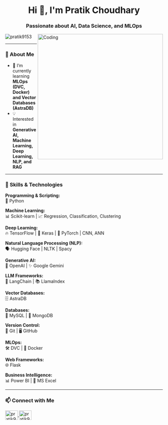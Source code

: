 <h1 align="center">Hi 👋, I'm Pratik Choudhary</h1>
<h3 align="center">Passionate about AI, Data Science, and MLOps</h3>

<img align="right" alt="Coding" width="400" src="https://camo.githubusercontent.com/8a9c7f854df987a0b488caf7b4ca6fb56e368e1a0b85602574da94c19d1c2d2e/68747470733a2f2f70687973696373677572756b756c2e66696c65732e776f726470726573732e636f6d2f323031392f30322f6368617261637465722d312e676966">

<p align="left"> 
  <img src="https://komarev.com/ghpvc/?username=pratik9153&label=Profile%20views&color=0e75b6&style=flat" alt="pratik9153" /> 
</p>

---

### 🔹 About Me
- 🌱 I’m currently learning **MLOps (DVC, Docker) and Vector Databases (AstraDB)**  
- 💡 Interested in **Generative AI, Machine Learning, Deep Learning, NLP, and RAG**  

---

### 🚀 Skills & Technologies  

**Programming & Scripting:**  
🐍 Python  

**Machine Learning:**  
📊 Scikit-learn | 📈 Regression, Classification, Clustering  

**Deep Learning:**  
🔥 TensorFlow | 🧠 Keras | 🚀 PyTorch | CNN, ANN  

**Natural Language Processing (NLP):**  
🗣️ Hugging Face | NLTK | Spacy  

**Generative AI:**  
🤖 OpenAI | ✨ Google Gemini  

**LLM Frameworks:**  
🔗 LangChain | 📚 LlamaIndex  

**Vector Databases:**  
🗄️ AstraDB  

**Databases:**  
🐬 MySQL | 🍃 MongoDB  

**Version Control:**  
🌱 Git | 🖥️ GitHub  

**MLOps:**  
🛠️ DVC | 🐳 Docker  

**Web Frameworks:**  
🌐 Flask  

**Business Intelligence:**  
📊 Power BI | 📑 MS Excel  

---

### 📫 Connect with Me  
<a href="https://linkedin.com/in/pratik9153" target="blank">
  <img align="center" src="https://cdn.jsdelivr.net/npm/simple-icons@3.0.1/icons/linkedin.svg" alt="pratik9153" height="30" width="40" />
</a>
<a href="https://github.com/pratik9153" target="blank">
  <img align="center" src="https://cdn.jsdelivr.net/npm/simple-icons@3.0.1/icons/github.svg" alt="pratik9153" height="30" width="40" />
</a>
